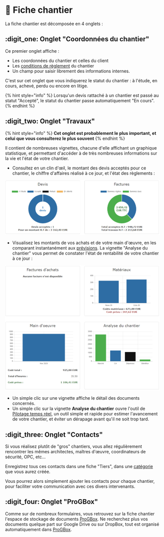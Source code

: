 # 📎 Fiche chantier

La fiche chantier est décomposée en 4 onglets :

## :digit_one: Onglet "Coordonnées du chantier"

Ce premier onglet affiche :

* Les coordonnées du chantier et celles du client
* Les [conditions de règlement](../../aide-au-demarrage/parametrage-de-mon-entreprise/conditions-de-reglement.md#conditions-de-reglement-specifiques) du chantier
* Un champ pour saisir librement des informations internes.

C'est sur cet onglet que vous indiquerez le statut du chantier : à l'étude, en cours, achevé, perdu ou encore en litige.

{% hint style="info" %}
Lorsqu'un devis rattaché à un chantier est passé au statut "Accepté", le statut du chantier passe automatiquement "En cours".
{% endhint %}



## :digit_two: Onglet "Travaux"

{% hint style="info" %}
**Cet onglet est probablement le plus important, et celui que vous consulterez le plus souvent**
{% endhint %}

Il contient de nombreuses vignettes, chacune d'elle affichant un graphique statistique, et permettant d'accéder à de très nombreuses informations sur la vie et l'état de votre chantier.

* Consultez en un clin d'œil, le montant des devis acceptés pour ce chantier, le chiffre d'affaires réalisé à ce jour, et l'état des règlements :

![](<../../.gitbook/assets/image (1).png>)

* Visualisez les montants de vos achats et de votre main d'œuvre, en les comparant instantanément aux [prévisions](../les-devis/le-devis-en-details/prevoir-le-temps-passe.md). La vignette "Analyse du chantier" vous permet de constater l'état de rentabilité de votre chantier à ce jour :

![](<../../.gitbook/assets/image (8).png>)

* Un simple clic sur une vignette affiche le détail des documents concernés.
*   Un simple clic sur la vignette **Analyse du chantier** ouvre l'outil de[ Pilotage temps réel](pilotage-temps-reel.md), un outil simple et rapide pour estimer l'avancement de votre chantier, et éviter un dérapage avant qu'il ne soit trop tard.



## :digit_three: Onglet "Contacts"

Si vous réalisez plutôt de "gros" chantiers, vous allez régulièrement rencontrer les mêmes architectes, maîtres d'œuvre, coordinateurs de sécurité, OPC, etc...

Enregistrez tous ces contacts dans une fiche "Tiers", dans une [catégorie](../les-tiers/categories-et-groupes-de-tiers.md#categories) que vous aurez créée.

Vous pourrez alors simplement ajouter les contacts pour chaque chantier, pour faciliter votre communication avec ces divers intervenants.



## :digit_four: Onglet "ProGBox"

Comme sur de nombreux formulaires, vous retrouvez sur la fiche chantier l'espace de stockage de documents [ProGBox](../../les-plus-du-logiciel/progbox-archivage-de-documents.md). Ne recherchez plus vos documents quelque part sur Google Drive ou sur DropBox, tout est organisé automatiquement dans [ProGBox](../../les-plus-du-logiciel/progbox-archivage-de-documents.md).

